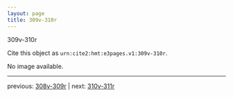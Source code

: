 ```yaml
---
layout: page
title: 309v-310r
---
```


309v-310r

Cite this object as `urn:cite2:hmt:e3pages.v1:309v-310r`.

No image available. 



---

previous: [308v-309r](../308v-309r/) | next: [310v-311r](../310v-311r/)